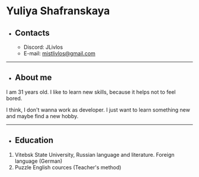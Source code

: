 # Yuliya Shafranskaya

* ## Contacts

    + Discord: JLivlos
    + E-mail: mistlivlos@gmail.com
    
---

* ## About me

I am 31 years old. I like to learn new skills, because it helps not to feel bored.

I think, I don't wanna work as developer. I just want to learn something new and maybe find a new hobby.

---

* ## Education

1. Vitebsk State University, Russian language and literature. Foreign language (German)
2. Puzzle English cources (Teacher's method)